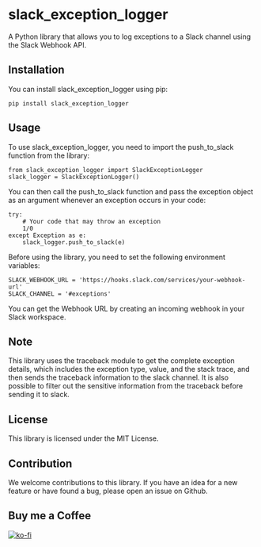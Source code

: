 
# slack_exception_logger

A Python library that allows you to log exceptions to a Slack channel using the Slack Webhook API.
## Installation

You can install slack_exception_logger using pip:
```
pip install slack_exception_logger
```
## Usage

To use slack_exception_logger, you need to import the push_to_slack function from the library:
```
from slack_exception_logger import SlackExceptionLogger
slack_logger = SlackExceptionLogger()
```
You can then call the push_to_slack function and pass the exception object as an argument whenever an exception occurs in your code:
```
try:
    # Your code that may throw an exception
    1/0
except Exception as e:
    slack_logger.push_to_slack(e)
```
Before using the library, you need to set the following environment variables:
```
SLACK_WEBHOOK_URL = 'https://hooks.slack.com/services/your-webhook-url'
SLACK_CHANNEL = '#exceptions'
```
You can get the Webhook URL by creating an incoming webhook in your Slack workspace.
## Note

This library uses the traceback module to get the complete exception details, which includes the exception type, value, and the stack trace, and then sends the traceback information to the slack channel.
It is also possible to filter out the sensitive information from the traceback before sending it to slack.
## License

This library is licensed under the MIT License.
## Contribution

We welcome contributions to this library. If you have an idea for a new feature or have found a bug, please open an issue on Github.

## Buy me a Coffee
[![ko-fi](https://ko-fi.com/img/githubbutton_sm.svg)](https://ko-fi.com/dillibabukadati)


